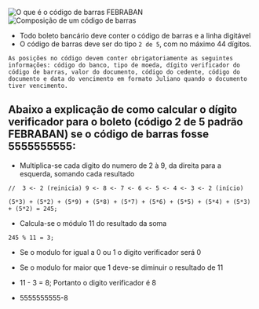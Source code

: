 ![O que é o código de barras FEBRABAN](https://blog.mgitech.com.br/blog/bid/112761/O-que-o-c-digo-de-barras-Febraban)
![Composição de um código de barras](https://www.banese.com.br/wps/discovirtual/download?nmInternalFolder=/Empresa_recebimento&nmFile=Composicao%20da%20Linha%20Digitavel%20e%20do%20Codigo%20de%20Barras_05062017.pdf)

- Todo boleto bancário deve conter o código de barras e a linha digitável
- O código de barras deve ser do tipo `2 de 5`, com no máximo 44 dígitos.

```
As posições no código devem conter obrigatoriamente as seguintes informações: código do banco, tipo de moeda, dígito verificador do código de barras, valor do documento, código do cedente, código do documento e data do vencimento em formato Juliano quando o documento tiver vencimento.
```

## Abaixo a explicação de como calcular o dígito verificador para o boleto (código 2 de 5 padrão FEBRABAN) se o código de barras fosse 5555555555:

- Multiplica-se cada digito do numero de 2 à 9, da direita para a esquerda, somando cada resultado

```
//  3 <- 2 (reinicia) 9 <- 8 <- 7 <- 6 <- 5 <- 4 <- 3 <- 2 (início)

(5*3) + (5*2) + (5*9) + (5*8) + (5*7) + (5*6) + (5*5) + (5*4) + (5*3) + (5*2) = 245;
```

- Calcula-se o módulo 11 do resultado da soma

```
245 % 11 = 3;
```

- Se o modulo for igual a 0 ou 1 o digito verificador será 0

- Se o modulo for maior que 1 deve-se diminuir o resultado de 11

- 11 - 3 = 8; Portanto o digito verificador é 8

- 5555555555-8
